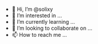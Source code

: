 - 👋 Hi, I’m @solixy
- 👀 I’m interested in ...
- 🌱 I’m currently learning ...
- 💞️ I’m looking to collaborate on ...
- 📫 How to reach me ...

<!---
solixy/solixy is a ✨ special ✨ repository because its `README.md` (this file) appears on your GitHub profile.
You can click the Preview link to take a look at your changes.
--->
